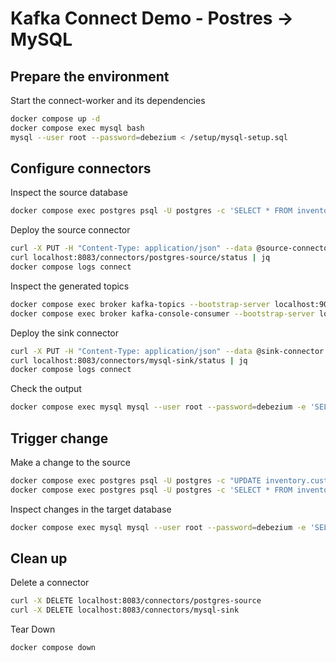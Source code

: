 # Kafka Connect Demo - Postres -> MySQL

## Prepare the environment

Start the connect-worker and its dependencies

```bash
docker compose up -d
docker compose exec mysql bash
mysql --user root --password=debezium < /setup/mysql-setup.sql
```

## Configure connectors

Inspect the source database

```bash
docker compose exec postgres psql -U postgres -c 'SELECT * FROM inventory.customers;'
```

Deploy the source connector

```bash
curl -X PUT -H "Content-Type: application/json" --data @source-connector.json localhost:8083/connectors/postgres-source/config | jq
curl localhost:8083/connectors/postgres-source/status | jq
docker compose logs connect
```

Inspect the generated topics

```bash
docker compose exec broker kafka-topics --bootstrap-server localhost:9092 --list
docker compose exec broker kafka-console-consumer --bootstrap-server localhost:9092 --topic inventory-source.inventory.customers --from-beginning --property print.key=false --max-messages 4 | jq
```

Deploy the sink connector

```bash
curl -X PUT -H "Content-Type: application/json" --data @sink-connector.json localhost:8083/connectors/mysql-sink/config | jq
curl localhost:8083/connectors/mysql-sink/status | jq
docker compose logs connect
```

Check the output
```bash
docker compose exec mysql mysql --user root --password=debezium -e 'SELECT * FROM `inventory-source_inventory_customers`;' copy
```

## Trigger change

Make a change to the source

```bash
docker compose exec postgres psql -U postgres -c "UPDATE inventory.customers SET email='change@email.com' WHERE id=1003;"
docker compose exec postgres psql -U postgres -c 'SELECT * FROM inventory.customers;'
```

Inspect changes in the target database

```bash
docker compose exec mysql mysql --user root --password=debezium -e 'SELECT * FROM `inventory-source_inventory_customers`;' copy
```

## Clean up

Delete a connector

```bash
curl -X DELETE localhost:8083/connectors/postgres-source
curl -X DELETE localhost:8083/connectors/mysql-sink
```

Tear Down

```bash
docker compose down
```
